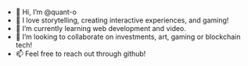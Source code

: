 - 👋 Hi, I’m @quant-o
- 👀 I love storytelling, creating interactive experiences, and gaming! 
- 🌱 I’m currently learning web development and video.
- 💞️ I’m looking to collaborate on investments, art, gaming or blockchain tech!
- 📫 Feel free to reach out through github!

<!---
quant-o/quant-o is a ✨ special ✨ repository because its `README.md` (this file) appears on your GitHub profile.
You can click the Preview link to take a look at your changes.
--->
